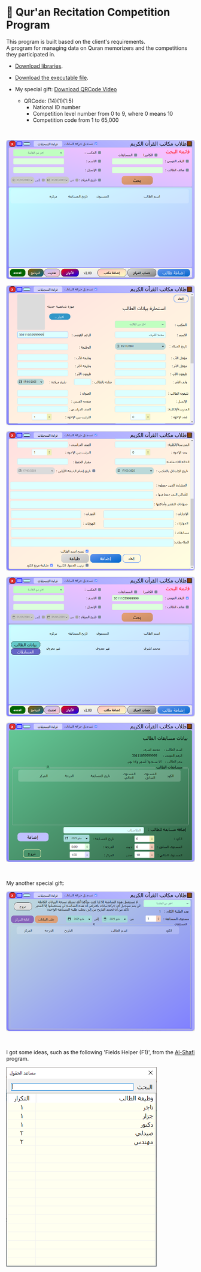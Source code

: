 # 📖 Qur'an Recitation Competition Program

This program is built based on the client's requirements. <br>
A program for managing data on Quran memorizers and the competitions they participated in.

- [Download libraries](https://github.com/MohamedAshref371/little-hafiz/raw/refs/heads/master/libs.zip).
- [Download the executable file](https://github.com/MohamedAshref371/little-hafiz/releases/latest/download/update.zip).

- My special gift: [Download QRCode Video](https://github.com/MohamedAshref371/little-hafiz/raw/refs/heads/master/Screenshots/06-QRCode.mp4)
    - QRCode: (14)(1)(1:5)
        - National ID number
        - Competition level number from 0 to 9, where 0 means 10
        - Competition code from 1 to 65,000

<br>

![Program Screen](Screenshots/00-ProgramScreen.png)

![Add Student](Screenshots/01-AddStudent.png)

![Add Student](Screenshots/02-AddStudent.png)

![Search](Screenshots/03-Search.png)

![Competitions](Screenshots/04-Competitions.png)

<br>

My another special gift:

![Ranks Helper](Screenshots/05-RanksHelper.png)

<br>

I got some ideas, such as the following 'Fields Helper (F1)', from the [Al-Shafi](https://www.afi-soft.com/) program.

![Fields Helper](Screenshots/07-FieldsHelper.png)
